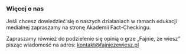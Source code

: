 ### Więcej o nas
Jeśli chcesz dowiedzieć się o naszych działaniach w ramach edukacji medialnej zapraszamy na stronę Akademii Fact-Checkingu.

Zapraszamy również do podzielenie się opinią o grze „Fajnie, że wiesz” pisząc wiadomość na adres: [kontakt@fajniezewiesz.pl](mailto:kontakt@fajniezewiesz.pl)
